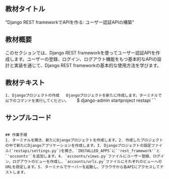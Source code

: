
## 教材タイトル
"Django REST frameworkでAPIを作る: ユーザー認証APIの構築"

## 教材概要
このセクションでは、Django REST frameworkを使ってユーザー認証APIを作成します。ユーザーの登録、ログイン、ログアウト機能をもつ基本的なAPIの設計と実装を通じて、Django REST frameworkの基本的な使用方法を学びます。

## 教材テキスト
```1. Djangoプロジェクトの作成   Djangoプロジェクトを新たに作成します。ターミナルで以下のコマンドを実行してください。   ```   $ django-admin startproject restapi   ```

## サンプルコード
```python# accounts/views.pyfrom django.contrib.auth.models import Userfrom rest_framework import statusfrom rest_framework.decorators import api_viewfrom rest_framework.response import Responsefrom .serializers import UserSerializer

## 作業手順
1. ターミナルを開き、新たにDjangoプロジェクトを作成します。2. 作成したプロジェクトの中で新たにDjangoアプリケーションを作成します。3. Djangoプロジェクトの設定ファイル(`restapi/settings.py`)を開き、`INSTALLED_APPS`に`'rest_framework'`と`'accounts'`を追加します。4. `accounts/views.py`ファイルにユーザー登録、ログイン、ログアウトのビューを作成し、`accounts/urls.py`ファイルにそれぞれのビューへのURLを設定します。5. ターミナルでサーバーを起動し、ブラウザから各APIにアクセスしてテストします。